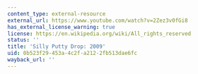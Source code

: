 ```yaml
---
content_type: external-resource
external_url: https://www.youtube.com/watch?v=2Zez3v0fGi8
has_external_license_warning: true
license: https://en.wikipedia.org/wiki/All_rights_reserved
status: ''
title: 'Silly Putty Drop: 2009'
uid: 0b523f29-453a-4c2f-a212-2fb513dae6fc
wayback_url: ''
---
```

